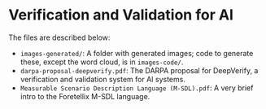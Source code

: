 # Verification and Validation for AI

The files are described below:  

* `images-generated/`: A folder with generated images; code to generate these, except the word cloud, is in `images-code/`.
* `darpa-proposal-deepverify.pdf`: The DARPA proposal for DeepVerify, a verification and validation system for AI systems.
* `Measurable Scenario Description Language (M-SDL).pdf`: A very brief intro to the Foretellix M-SDL language.
